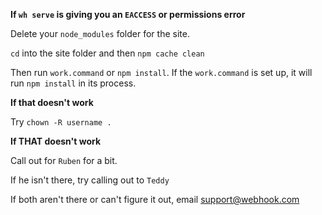 **If `wh serve` is giving you an `EACCESS` or permissions error**

Delete your `node_modules` folder for the site.

`cd` into the site folder and then `npm cache clean`

Then run `work.command` or `npm install`.
If the `work.command` is set up, it will run `npm install` in its process.


**If that doesn't work**

Try `chown -R username .`


**If THAT doesn't work**

Call out for `Ruben` for a bit.

If he isn't there, try calling out to `Teddy`

If both aren't there or can't figure it out, email support@webhook.com
